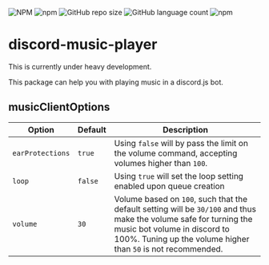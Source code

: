 ![NPM](https://img.shields.io/npm/l/discord-music-wrapper)   ![npm](https://img.shields.io/npm/v/discord-music-wrapper)   ![GitHub repo size](https://img.shields.io/github/repo-size/Ztumpie905509/discord-music-wrapper)   ![GitHub language count](https://img.shields.io/github/languages/count/Ztumpie905509/discord-music-wrapper)   ![npm](https://img.shields.io/npm/dm/discord-music-wrapper)    

# discord-music-player

This is currently under heavy development.

This package can help you with playing music in a discord.js bot.

## musicClientOptions

| Option |Default|Description|
|---|---|---|
|`earProtections`|`true`|Using `false` will by pass the limit on the volume command, accepting volumes higher than `100`.|
|`loop`|`false`|Using `true` will set the loop setting enabled upon queue creation|
|`volume`|`30`|Volume based on `100`, such that the default setting will be `30/100` and thus make the volume safe for turning the music bot volume in discord to 100%. Tuning up the volume higher than `50` is not recommended. |
